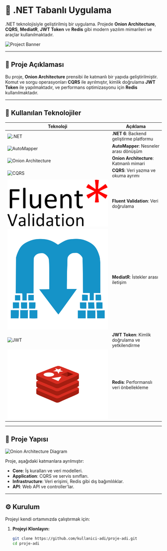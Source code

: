 # 🌟 .NET Tabanlı Uygulama

.NET teknolojisiyle geliştirilmiş bir uygulama. Projede **Onion Architecture**, **CQRS**, **MediatR**, **JWT Token** ve **Redis** gibi modern yazılım mimarileri ve araçlar kullanılmaktadır.

![Project Banner](./images/banner.png) <!-- Banner resmi buraya eklenecek -->

---

## 📖 Proje Açıklaması

Bu proje, **Onion Architecture** prensibi ile katmanlı bir yapıda geliştirilmiştir. Komut ve sorgu operasyonları **CQRS** ile ayrılmıştır, kimlik doğrulama **JWT Token** ile yapılmaktadır, ve performans optimizasyonu için **Redis** kullanılmaktadır.

---

## 🚀 Kullanılan Teknolojiler

| Teknoloji         | Açıklama                                              | 
| ----------------- | ----------------------------------------------------  |
| ![.NET](./images/dotnet.png) | **.NET 6**: Backend geliştirme platformu    |
| ![AutoMapper](./images/automapper.png)  | **AutoMapper**: Nesneler arası dönüşüm      |
| ![Onion Architecture](./images/onion.png) | **Onion Architecture**: Katmanlı mimari        |
| ![CQRS](./images/cqrs.png)           | **CQRS**: Veri yazma ve okuma ayrımı         |
| ![Fluent Validation](./images/fluent.png) | **Fluent Validation**: Veri doğrulama        |
| ![MediatR](./images/mediatr.png) | **MediatR**: İstekler arası iletişim         |
| ![JWT](./images/jwt.png)             | **JWT Token**: Kimlik doğrulama ve yetkilendirme |
| ![Redis](./images/redis.png)         | **Redis**: Performanslı veri önbellekleme    |

---

## 📂 Proje Yapısı

![Onion Architecture Diagram](./images/architecture.png) <!-- Proje mimarisi diyagramı -->

Proje, aşağıdaki katmanlara ayrılmıştır:

- **Core**: İş kuralları ve veri modelleri.
- **Application**: CQRS ve servis sınıfları.
- **Infrastructure**: Veri erişimi, Redis gibi dış bağımlılıklar.
- **API**: Web API ve controller'lar.

---

## ⚙️ Kurulum

Projeyi kendi ortamınızda çalıştırmak için:

1. **Projeyi Klonlayın:**

   ```bash
   git clone https://github.com/kullanici-adi/proje-adi.git
   cd proje-adi
